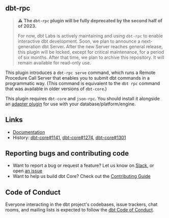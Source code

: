 ## dbt-rpc

> :warning: **The `dbt-rpc` plugin will be fully deprecated by the second half of of 2023.**
> 
> For now, dbt Labs is actively maintaining and using `dbt-rpc` to enable interactive dbt development. Soon, we plan to announce a next-generation dbt Server. After the new Server reaches general release, this plugin will be locked, except for critical maintenance, for a period of six months. After that time, we plan to archive this repository. It will remain available for read-only use.

This plugin introduces a `dbt-rpc serve` command, which runs a Remote Procedure Call Server that enables you to submit dbt commands in a programmatic way. (This command is equivalent to the `dbt rpc` command that was available in older versions of `dbt-core`.)

This plugin requires `dbt-core` and `json-rpc`. You should install it alongside an [adapter plugin](https://docs.getdbt.com/docs/available-adapters) for use with your database/platform/engine.

## Links

- [Documentation](https://docs.getdbt.com/reference/commands/rpc)
- History: [dbt-core#1141](https://github.com/dbt-labs/dbt/issues/1141), [dbt-core#1274](https://github.com/dbt-labs/dbt/issues/1274), [dbt-core#1301](https://github.com/dbt-labs/dbt/pull/1301)

## Reporting bugs and contributing code

- Want to report a bug or request a feature? Let us know on [Slack](http://community.getdbt.com/), or open [an issue](https://github.com/dbt-labs/dbt-rpc/issues/new)
- Want to help us build dbt Core? Check out the [Contributing Guide](https://github.com/dbt-labs/dbt/blob/HEAD/CONTRIBUTING.md)

## Code of Conduct

Everyone interacting in the dbt project's codebases, issue trackers, chat rooms, and mailing lists is expected to follow the [dbt Code of Conduct](https://community.getdbt.com/code-of-conduct).
